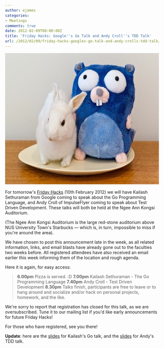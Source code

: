 ```yaml
---
author: ejames
categories:
- Meetings
comments: true
date: 2012-02-09T00:00:00Z
title: 'Friday Hacks: Google''s Go Talk and Andy Croll''s TDD Talk'
url: /2012/02/09/friday-hacks-googles-go-talk-and-andy-crolls-tdd-talk/
---
```


<a href="/res/2012/02/image00.jpeg"><img src="/res/2012/02/image00.jpeg" alt="A picture of the Go Gopher, mascot of the Go Programming Language, with a rabbit." title="Go Gopher" width="640" height="430" class="aligncenter size-full wp-image-2102" /></a>

For tomorrow's <a href="/fridayhacks/">Friday Hacks</a> (10th February 2012) we will have Kailash Sethuraman from Google coming to speak about the Go Programming Language, and Andy Croll of ImpulseFlyer coming to speak about Test Driven Development. These talks will both be held at the Ngee Ann Kongsi Auditorium.

(The Ngee Ann Kongsi Auditorium is the large red-stone auditorium above NUS University Town's Starbucks &mdash; which is, in turn, impossible to miss if you're around the area).

We have chosen to post this announcement late in the week, as all related information, links, and email blasts have already gone out to the faculties two weeks before. All registered attendees have also received an email earlier this week informing them of the location and rough agenda.

Here it is again, for easy access:
<blockquote><strong>6.00pm</strong> Pizza is served. :D
<strong>7.00pm</strong> Kailash Sethuraman - The Go Programming Language
<strong>7.40pm</strong> Andy Croll - Test Driven Development
<strong>8.30pm</strong> Talks finish, participants are free to leave or to hang around and socialize and/or hack on personal projects, homework, and the like.
</blockquote>
We're sorry to report that registration has closed for this talk, as we are oversubscribed. Tune it to our mailing list if you'd like early announcements for future Friday Hacks!

For those who have registered, see you there!

<strong>Update</strong>: here are the <a href="https://docs.google.com/presentation/d/1iV7m06ojm6vEe2BYbROeYSS8O6irBdbkFHK7SwdklxM/edit?pli=1&ndplr=1#slide=id.p18">slides</a> for Kailash's Go talk, and the <a href="http://speakerdeck.com/u/andycroll/p/tdd-for-nus-hackers">slides</a> for Andy's TDD talk.
